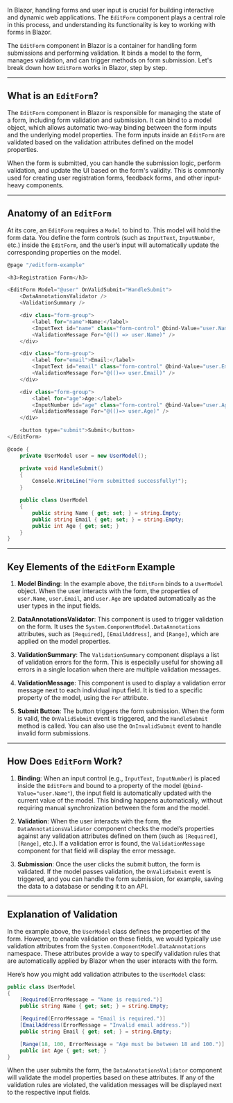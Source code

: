 In Blazor, handling forms and user input is crucial for building interactive and dynamic web applications. The `EditForm` component plays a central role in this process, and understanding its functionality is key to working with forms in Blazor.

The `EditForm` component in Blazor is a container for handling form submissions and performing validation. It binds a model to the form, manages validation, and can trigger methods on form submission. Let's break down how `EditForm` works in Blazor, step by step.

---
## What is an `EditForm`?

The `EditForm` component in Blazor is responsible for managing the state of a form, including form validation and submission. It can bind to a model object, which allows automatic two-way binding between the form inputs and the underlying model properties. The form inputs inside an `EditForm` are validated based on the validation attributes defined on the model properties.

When the form is submitted, you can handle the submission logic, perform validation, and update the UI based on the form's validity. This is commonly used for creating user registration forms, feedback forms, and other input-heavy components.

---
## Anatomy of an `EditForm`

At its core, an `EditForm` requires a `Model` to bind to. This model will hold the form data. You define the form controls (such as `InputText`, `InputNumber`, etc.) inside the `EditForm`, and the user’s input will automatically update the corresponding properties on the model.

```c#
@page "/editform-example"

<h3>Registration Form</h3>

<EditForm Model="@user" OnValidSubmit="HandleSubmit">
    <DataAnnotationsValidator />
    <ValidationSummary />

    <div class="form-group">
        <label for="name">Name:</label>
        <InputText id="name" class="form-control" @bind-Value="user.Name" />
        <ValidationMessage For="@(() => user.Name)" />
    </div>

    <div class="form-group">
        <label for="email">Email:</label>
        <InputText id="email" class="form-control" @bind-Value="user.Email" />
        <ValidationMessage For="@(()=> user.Email)" />
    </div>

    <div class="form-group">
        <label for="age">Age:</label>
        <InputNumber id="age" class="form-control" @bind-Value="user.Age" />
        <ValidationMessage For="@(()=> user.Age)" />
    </div>

    <button type="submit">Submit</button>
</EditForm>

@code {
    private UserModel user = new UserModel();

    private void HandleSubmit()
    {
        Console.WriteLine("Form submitted successfully!");
    }

    public class UserModel
    {
        public string Name { get; set; } = string.Empty;
        public string Email { get; set; } = string.Empty;
        public int Age { get; set; }
    }
}
```

---
## Key Elements of the `EditForm` Example

1. **Model Binding**:
   In the example above, the `EditForm` binds to a `UserModel` object. When the user interacts with the form, the properties of `user.Name`, `user.Email`, and `user.Age` are updated automatically as the user types in the input fields.

2. **DataAnnotationsValidator**:
   This component is used to trigger validation on the form. It uses the `System.ComponentModel.DataAnnotations` attributes, such as `[Required]`, `[EmailAddress]`, and `[Range]`, which are applied on the model properties.

3. **ValidationSummary**:
   The `ValidationSummary` component displays a list of validation errors for the form. This is especially useful for showing all errors in a single location when there are multiple validation messages.

4. **ValidationMessage**:
   This component is used to display a validation error message next to each individual input field. It is tied to a specific property of the model, using the `For` attribute.

5. **Submit Button**:
   The button triggers the form submission. When the form is valid, the `OnValidSubmit` event is triggered, and the `HandleSubmit` method is called. You can also use the `OnInvalidSubmit` event to handle invalid form submissions.

---
## How Does `EditForm` Work?

1. **Binding**:
   When an input control (e.g., `InputText`, `InputNumber`) is placed inside the `EditForm` and bound to a property of the model (`@bind-Value="user.Name"`), the input field is automatically updated with the current value of the model. This binding happens automatically, without requiring manual synchronization between the form and the model.

2. **Validation**:
   When the user interacts with the form, the `DataAnnotationsValidator` component checks the model’s properties against any validation attributes defined on them (such as `[Required]`, `[Range]`, etc.). If a validation error is found, the `ValidationMessage` component for that field will display the error message.

3. **Submission**:
   Once the user clicks the submit button, the form is validated. If the model passes validation, the `OnValidSubmit` event is triggered, and you can handle the form submission, for example, saving the data to a database or sending it to an API.

---
## Explanation of Validation

In the example above, the `UserModel` class defines the properties of the form. However, to enable validation on these fields, we would typically use validation attributes from the `System.ComponentModel.DataAnnotations` namespace. These attributes provide a way to specify validation rules that are automatically applied by Blazor when the user interacts with the form.

Here’s how you might add validation attributes to the `UserModel` class:

```csharp
public class UserModel
{
    [Required(ErrorMessage = "Name is required.")]
    public string Name { get; set; } = string.Empty;

    [Required(ErrorMessage = "Email is required.")]
    [EmailAddress(ErrorMessage = "Invalid email address.")]
    public string Email { get; set; } = string.Empty;

    [Range(18, 100, ErrorMessage = "Age must be between 18 and 100.")]
    public int Age { get; set; }
}
```

When the user submits the form, the `DataAnnotationsValidator` component will validate the model properties based on these attributes. If any of the validation rules are violated, the validation messages will be displayed next to the respective input fields.